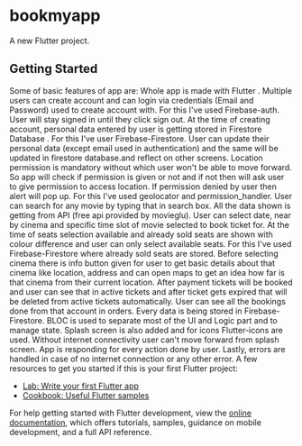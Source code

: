 # bookmyapp

A new Flutter project.

## Getting Started

Some of basic features of app are:
Whole app is made with Flutter .
Multiple users can create account and can login via credentials (Email and Password) used to create account with. For this I've used Firebase-auth.
User will stay signed in until they click sign out.
At the time of creating account, personal data entered by user is getting stored in Firestore Database . For this I've user Firebase-Firestore.
User can update their personal data (except email used in authentication) and the same will be updated in firestore database.and reflect on other screens.
Location permission is mandatory without which user won't be able to move forward. So app will check if permission is given or not and if not then will ask user to give permission to access location. If permission denied by user then alert will pop up. For this I've used geolocator and permission_handler.
User can search for any movie by typing that in search box.
All the data shown is getting from API (free api provided by movieglu).
User can select date, near by cinema and specific time slot of movie selected to book ticket for.
At the time of seats selection available and already sold seats are shown with colour difference and user can only select available seats. For this I've used Firebase-Firestore where already sold seats are stored.
Before selecting cinema there is info button given for user to get basic details about that cinema like location, address and can open maps to get an idea how far is that cinema from their current location.
After payment tickets will be booked and user can see that in active tickets and after ticket gets expired that will be deleted from active tickets automatically.
User can see all the bookings done from that account in orders.
Every data is being stored in Firebase- Firestore.
BLOC is used to separate most of the UI and Logic part and to manage state.
Splash screen is also added and for icons Flutter-icons are used.
Without internet connectivity user can't move forward from splash screen.
App is responding for every action done by user.
Lastly, errors are handled in case of no internet connection or any other error.
A few resources to get you started if this is your first Flutter project:

- [Lab: Write your first Flutter app](https://docs.flutter.dev/get-started/codelab)
- [Cookbook: Useful Flutter samples](https://docs.flutter.dev/cookbook)

For help getting started with Flutter development, view the
[online documentation](https://docs.flutter.dev/), which offers tutorials,
samples, guidance on mobile development, and a full API reference.


